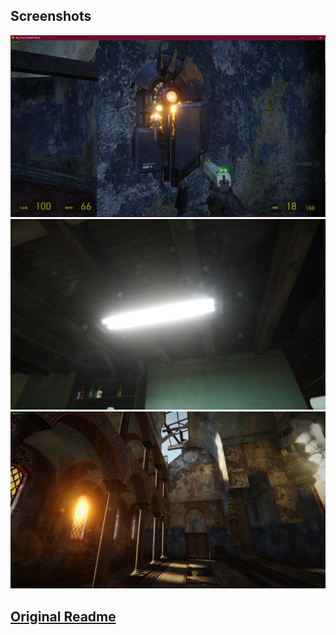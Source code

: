 ## Screenshots
![](https://raw.githubusercontent.com/GEEKiDoS/mypage/master/bscreen1.png)
![](https://raw.githubusercontent.com/GEEKiDoS/mypage/master/bscreen2.png)
![](https://raw.githubusercontent.com/GEEKiDoS/mypage/master/bscreen3.png)

## [Original Readme](https://github.com/GEEKiDoS/source-hdrbloom/blob/master/README)